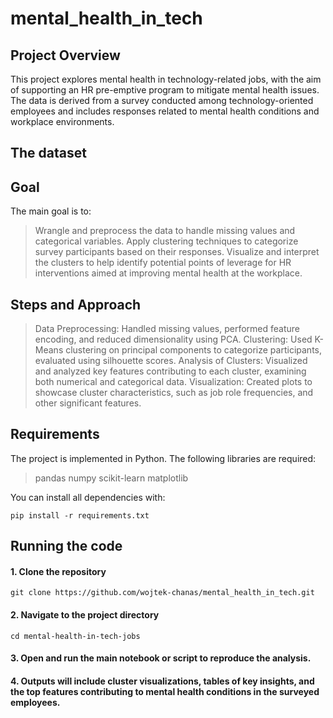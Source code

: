 # mental_health_in_tech
## Project Overview
This project explores mental health in technology-related jobs, with the aim of supporting an HR pre-emptive program to mitigate mental health issues. The data is derived from a survey conducted among technology-oriented employees and includes responses related to mental health conditions and workplace environments.
## The dataset 

## Goal
The main goal is to:

> Wrangle and preprocess the data to handle missing values and categorical variables.
> Apply clustering techniques to categorize survey participants based on their responses.
> Visualize and interpret the clusters to help identify potential points of leverage for HR interventions aimed at improving mental health at the workplace.
## Steps and Approach
> Data Preprocessing: Handled missing values, performed feature encoding, and reduced dimensionality using PCA.
> Clustering: Used K-Means clustering on principal components to categorize participants, evaluated using silhouette scores.
> Analysis of Clusters: Visualized and analyzed key features contributing to each cluster, examining both numerical and categorical data.
> Visualization: Created plots to showcase cluster characteristics, such as job role frequencies, and other significant features.

## Requirements
The project is implemented in Python. The following libraries are required:
> pandas
> numpy
> scikit-learn
> matplotlib

You can install all dependencies with:
```console
pip install -r requirements.txt
```
## Running the code 
#### 1. Clone the repository
```console
git clone https://github.com/wojtek-chanas/mental_health_in_tech.git
```
#### 2. Navigate to the project directory
```console
cd mental-health-in-tech-jobs
```
#### 3. Open and run the main notebook or script to reproduce the analysis.
#### 4. Outputs will include cluster visualizations, tables of key insights, and the top features contributing to mental health conditions in the surveyed employees.

